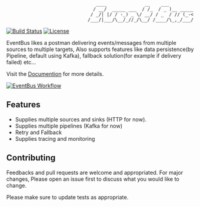 <!-- language: lang-none -->
                                     ____              __    ___         
                                    / __/  _____ ___  / /_  / _ )__ _____
                                   / _/| |/ / -_) _ \/ __/ / _  / // (_-<
                                  /___/|___/\__/_//_/\__/ /____/\_,_/___/

[![Build Status](https://travis-ci.org/thenetcircle/event-bus.svg?branch=master)](https://travis-ci.org/thenetcircle/event-bus)
[![License](https://img.shields.io/github/license/thenetcircle/event-bus.svg)](LICENSE)

EventBus likes a postman delivering events/messages from multiple sources to multiple targets, Also supports features like data persistence(by Pipeline, default using Kafka), fallback solution(for example if delivery failed) etc...

Visit the [Documention](https://thenetcircle.github.io/event-bus/) for more details.

[![EventBus Workflow](https://thenetcircle.github.io/event-bus/assets/workflow.png)](https://thenetcircle.github.io/event-bus/assets/workflow.png)

## Features

- Supplies multiple sources and sinks (HTTP for now).
- Supplies multiple pipelines (Kafka for now)
- Retry and Fallback
- Supplies tracing and monitoring

## Contributing
Feedbacks and pull requests are welcome and appropriated. 
For major changes, Please open an issue first to discuss what you would like to change.

Please make sure to update tests as appropriate.